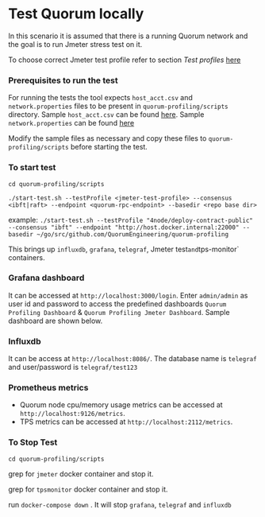 # Test Quorum locally
 In this scenario it is assumed that there is a running Quorum network and the goal is to run Jmeter stress test on it.
 
 To choose correct Jmeter test profile refer to section _Test profiles_ [here](../stresstest-aws/jmeter-test/README.md)
 
 ### Prerequisites to run the test
 For running the tests the tool expects `host_acct.csv` and `network.properties` files to be present in `quorum-profiling/scripts` directory. Sample `host_acct.csv` can be found [here](../jmeter-test/host_acct.sample.csv). Sample `network.properties` can be found [here](../jmeter-test/sample-network.properties)
 
 Modify the sample files as necessary and copy these files to `quorum-profiling/scripts` before starting the test.
 
 ### To start test
`cd quorum-profiling/scripts`

 `./start-test.sh --testProfile <jmeter-test-profile> --consensus <ibft|raft> --endpoint <quorum-rpc-endpoint> --basedir <repo base dir>`
 
 example: `./start-test.sh --testProfile "4node/deploy-contract-public" --consensus "ibft" --endpoint "http://host.docker.internal:22000" --basedir ~/go/src/github.com/QuorumEngineering/quorum-profiling`
 
 This brings up `influxdb`, `grafana`, `telegraf`, Jmeter test` and `tps-monitor` containers. 
 
 ### Grafana dashboard 
  It can be accessed at `http://localhost:3000/login`. Enter `admin/admin` as user id and password to access the predefined dashboards `Quorum Profiling Dashboard` & `Quorum Profiling Jmeter Dashboard`. Sample dashboard are shown below.
 
 ### Influxdb 
  It can be access at `http://localhost:8086/`. The database name is `telegraf` and user/password is `telegraf/test123`
 
 ### Prometheus metrics  
  * Quorum node cpu/memory usage metrics can be accessed at `http://localhost:9126/metrics`.
  * TPS metrics can be accessed at `http://localhost:2112/metrics`.
 
 ### To Stop Test
 
 `cd quorum-profiling/scripts`
 
 grep for `jmeter` docker container and stop it.
 
 grep for  `tpsmonitor` docker container and stop it.
 
 run `docker-compose down` . It will stop `grafana`, `telegraf` and `influxdb`
     
  
   